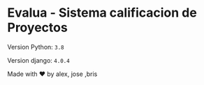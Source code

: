 # Evalua - Sistema calificacion de Proyectos

Version Python: `3.8`

Version django: `4.0.4`



Made with ♥ by alex, jose ,bris

